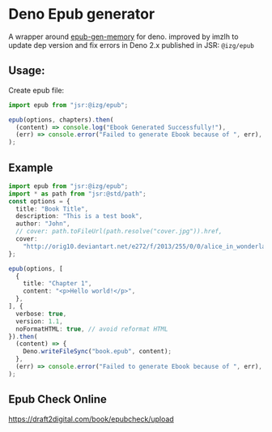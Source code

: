 # Deno Epub generator

A wrapper around [epub-gen-memory](https://github.com/cpiber/epub-gen-memory)
for deno. improved by imzlh to update dep version and fix errors in Deno 2.x
published in JSR: `@izg/epub`

## Usage:

Create epub file:

```ts
import epub from "jsr:@izg/epub";

epub(options, chapters).then(
  (content) => console.log("Ebook Generated Successfully!"),
  (err) => console.error("Failed to generate Ebook because of ", err),
);
```

## Example

```ts
import epub from "jsr:@izg/epub";
import * as path from "jsr:@std/path";
const options = {
  title: "Book Title",
  description: "This is a test book",
  author: "John",
  // cover: path.toFileUrl(path.resolve("cover.jpg")).href,
  cover:
    "http://orig10.deviantart.net/e272/f/2013/255/0/0/alice_in_wonderland_book_cover_by_pannucabaguana-d6m003p.jpg",
};

epub(options, [
  {
    title: "Chapter 1",
    content: "<p>Hello world!</p>",
  },
], {
  verbose: true,
  version: 1.1,
  noFormatHTML: true, // avoid reformat HTML
}).then(
  (content) => {
    Deno.writeFileSync("book.epub", content);
  },
  (err) => console.error("Failed to generate Ebook because of ", err),
);
```

## Epub Check Online

<https://draft2digital.com/book/epubcheck/upload>
